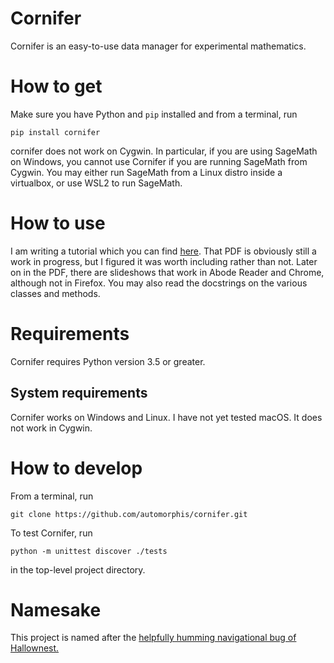 # Cornifer

Cornifer is an easy-to-use data manager for experimental mathematics. 

# How to get

Make sure you have Python and `pip` installed and from a terminal, run

`pip install cornifer`

cornifer does not work on Cygwin. In particular, if you are using SageMath on Windows, you cannot use Cornifer if you are running SageMath from Cygwin. You may either run SageMath
from a Linux distro inside a virtualbox, or use WSL2 to run SageMath.

# How to use

I am writing a tutorial which you can find [here](https://github.com/automorphis/cornifer/tree/master/docs/tutorial.pdf). That
PDF is obviously still a work in progress, but I figured it was worth including rather than not. Later on in the PDF,
there are slideshows that work in Abode Reader and Chrome, although not in Firefox. You may also read the docstrings
on the various classes and methods.

# Requirements

Cornifer requires Python version 3.5 or greater.

## System requirements

Cornifer works on Windows and Linux. I have not yet tested macOS. It does not work in Cygwin.

# How to develop

From a terminal, run

`git clone https://github.com/automorphis/cornifer.git`

To test Cornifer, run

`python -m unittest discover ./tests`

in the top-level project directory.


# Namesake

This project is named after the [helpfully humming navigational bug of Hallownest.](https://hollowknight.fandom.com/wiki/Cornifer)